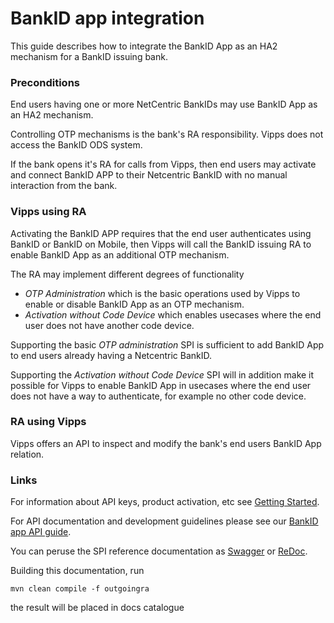# BankID app integration
This guide describes how to integrate the BankID App as an HA2 mechanism for a BankID issuing bank.

### Preconditions
End users having one or more NetCentric BankIDs may use BankID App as an HA2 mechanism.

Controlling OTP mechanisms is the bank's RA responsibility. Vipps does not access the BankID ODS system.

If the bank opens it's RA for calls from Vipps, then end users may activate and connect BankID APP 
to their Netcentric BankID with no manual interaction from the bank. 

### Vipps using RA

Activating the BankID APP requires that the end user authenticates using BankID or BankID on Mobile, then Vipps 
will call the BankID issuing RA to enable BankID App as an additional OTP mechanism.

The RA may implement different degrees of functionality  
* _OTP Administration_ which is the basic operations used by Vipps to enable or disable BankID App as an OTP mechanism.
* _Activation without Code Device_ which enables usecases where the end user does not have another code device.   

Supporting the basic _OTP administration_ SPI is sufficient to add BankID App to end users already having a Netcentric BankID.

Supporting the _Activation without Code Device_ SPI will in addition make it possible for Vipps to enable BankID App 
in usecases where the end user does not have a way to authenticate, for example no other code device.

### RA using Vipps 

Vipps offers an API to inspect and modify the bank's end users BankID App relation.     
  
### Links
  
For information about API keys, product activation, etc see [Getting Started](../blob/master/bankid-app-getting-started.md).

For API documentation and development guidelines please see our [BankID app API guide](../blob/master/bankid-app-api.md).

You can peruse the SPI reference documentation as [Swagger](https://vippsas.github.io/bankid-app-activation-spi/) or [ReDoc](https://vippsas.github.io/bankid-app-activation-spi/redoc.html).

Building this documentation, run 

`mvn clean compile -f outgoingra`

the result will be placed in docs catalogue 
